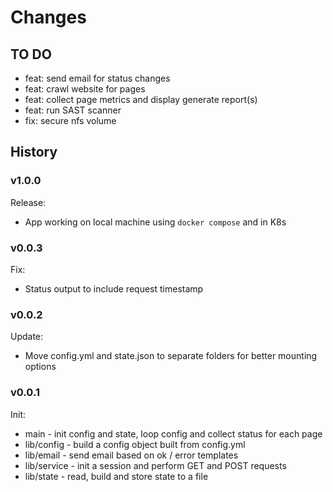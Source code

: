 # Changes

## TO DO

* feat: send email for status changes
* feat: crawl website for pages
* feat: collect page metrics and display generate report(s)
* feat: run SAST scanner
* fix: secure nfs volume

## History

### v1.0.0

Release:

* App working on local machine using `docker compose` and in K8s

### v0.0.3

Fix:

* Status output to include request timestamp

### v0.0.2

Update:

* Move config.yml and state.json to separate folders for better mounting options

### v0.0.1

Init:

* main - init config and state, loop config and collect status for each page
* lib/config - build a config object built from config.yml
* lib/email - send email based on ok / error templates
* lib/service - init a session and perform GET and POST requests
* lib/state - read, build and store state to a file
